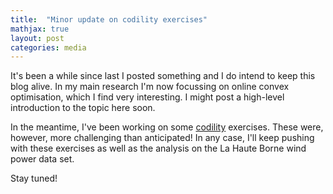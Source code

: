 ```yaml
---
title:  "Minor update on codility exercises"
mathjax: true
layout: post
categories: media
---
```


It's been a while since last I posted something and I do intend to keep this blog alive. In my main research I'm now focussing on online convex optimisation, which I find very interesting. I might post a high-level introduction to the topic here soon.

In the meantime, I've been working on some [codility](https://github.com/DWvanderMeer/codility) exercises. These were, however, more challenging than anticipated! In any case, I'll keep pushing with these exercises as well as the analysis on the La Haute Borne wind power data set.

Stay tuned!

